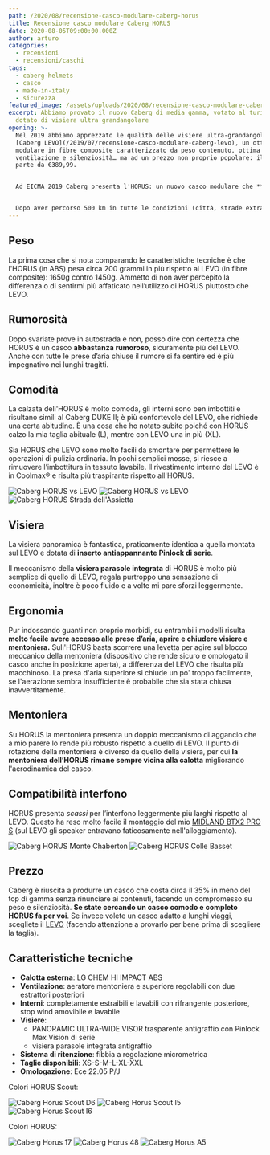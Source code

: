 ```yaml
---
path: /2020/08/recensione-casco-modulare-caberg-horus
title: Recensione casco modulare Caberg HORUS
date: 2020-08-05T09:00:00.000Z
author: arturo
categories:
  - recensioni
  - recensioni/caschi
tags:
  - caberg-helmets
  - casco
  - made-in-italy
  - sicurezza
featured_image: /assets/uploads/2020/08/recensione-casco-modulare-caberg-horus/featured.jpg
excerpt: Abbiamo provato il nuovo Caberg di media gamma, votato al turismo e
  dotato di visiera ultra grandangolare
opening: >-
  Nel 2019 abbiamo apprezzato le qualità delle visiere ultra-grandangolari sul
  [Caberg LEVO](/2019/07/recensione-casco-modulare-caberg-levo), un ottimo casco
  modulare in fibre composite caratterizzato da peso contenuto, ottima
  ventilazione e silenziosità… ma ad un prezzo non proprio popolare: il listino
  parte da €389,99.


  Ad EICMA 2019 Caberg presenta l'HORUS: un nuovo casco modulare che **eredita dal LEVO contenuti e maxi-visiera**, ma ad un prezzo più contenuto (listino da €249,99).


  Dopo aver percorso 500 km in tutte le condizioni (città, strade extra-urbane, autostrade e un po' di sterrato sulla [Strada dell'Assietta](/tag/strada-dellassietta) è giunto il momento di fare qualche considerazione e mettere l'HORUS a confronto diretto con il LEVO usato fino a poco fa.
---
```

## Peso

La prima cosa che si nota comparando le caratteristiche tecniche è che l'HORUS (in ABS) pesa circa 200 grammi in più rispetto al LEVO (in fibre composite): 1650g contro 1450g. Ammetto di non aver percepito la differenza o di sentirmi più affaticato nell’utilizzo di HORUS piuttosto che LEVO.

## Rumorosità

Dopo svariate prove in autostrada e non, posso dire con certezza che HORUS è un casco **abbastanza rumoroso**, sicuramente più del LEVO. Anche con tutte le prese d’aria chiuse il rumore si fa sentire ed è più impegnativo nei lunghi tragitti.

## Comodità

La calzata dell'HORUS è molto comoda, gli interni sono ben imbottiti e risultano simili al Caberg DUKE II; è più confortevole del LEVO, che richiede una certa abitudine. È una cosa che ho notato subito poiché con HORUS calzo la mia taglia abituale (L), mentre con LEVO una in più (XL).

Sia HORUS che LEVO sono molto facili da smontare per permettere le operazioni di pulizia ordinaria. In pochi semplici mosse, si riesce a rimuovere l’imbottitura in tessuto lavabile. Il rivestimento interno del LEVO è in Coolmax® e risulta più traspirante rispetto all'HORUS.

![Caberg HORUS vs LEVO](/assets/uploads/2020/08/recensione-casco-modulare-caberg-horus/galleries/IMG_1391.jpg "Le nostre moto pronte per la comparativa HORUS vs LEVO al Colle delle Finestre (TO)")
![Caberg HORUS vs LEVO](/assets/uploads/2020/08/recensione-casco-modulare-caberg-horus/galleries/IMG_1392.jpg "Caberg HORUS vs LEVO al Colle delle Finestre (TO)")
![Caberg HORUS Strada dell'Assietta](/assets/uploads/2020/08/recensione-casco-modulare-caberg-horus/galleries/IMG_1402.jpg "Test del nuovo Caberg HORUS sulla Strada dell'Assietta")

## Visiera

La visiera panoramica è fantastica, praticamente identica a quella montata sul LEVO e dotata di **inserto antiappannante Pinlock di serie**.

Il meccanismo della **visiera parasole integrata** di HORUS è molto più semplice di quello di LEVO, regala purtroppo una sensazione di economicità, inoltre è poco fluido e a volte mi pare sforzi leggermente.

## Ergonomia

Pur indossando guanti non proprio morbidi, su entrambi i modelli risulta **molto facile avere accesso alle prese d’aria, aprire e chiudere visiere e mentoniera.** Sull'HORUS basta scorrere una levetta per agire sul blocco meccanico della mentoniera (dispositivo che rende sicuro e omologato il casco anche in posizione aperta), a differenza del LEVO che risulta più macchinoso. La presa d'aria superiore si chiude un po' troppo facilmente, se l'aerazione sembra insufficiente è probabile che sia stata chiusa inavvertitamente.

## Mentoniera

Su HORUS la mentoniera presenta un doppio meccanismo di aggancio che a mio parere lo rende più robusto rispetto a quello di LEVO. Il punto di rotazione della mentoniera è diverso da quello della visiera, per cui **la mentoniera dell’HORUS rimane sempre vicina alla calotta** migliorando l'aerodinamica del casco.

## Compatibilità interfono

HORUS presenta *scassi* per l’interfono leggermente più larghi rispetto al LEVO. Questo ha reso molto facile il montaggio del mio [MIDLAND BTX2 PRO S](/2019/09/recensione-interfoni-midland-serie-bt-pro) (sul LEVO gli speaker entravano faticosamente nell'alloggiamento).

![Caberg HORUS Monte Chaberton](/assets/uploads/2020/08/recensione-casco-modulare-caberg-horus/galleries/IMG_1410.jpg "Test del nuovo Caberg HORUS sulla Strada dell'Assietta")
![Caberg HORUS Colle Basset](/assets/uploads/2020/08/recensione-casco-modulare-caberg-horus/galleries/IMG_1420.jpg "Test del nuovo Caberg HORUS sulla Strada dell'Assietta")

## Prezzo

Caberg è riuscita a produrre un casco che costa circa il 35% in meno del top di gamma senza rinunciare ai contenuti, facendo un compromesso su peso e silenziosità. **Se state cercando un casco comodo e completo HORUS fa per voi**. Se invece volete un casco adatto a lunghi viaggi, scegliete il [LEVO](/2019/07/recensione-casco-modulare-caberg-levo) (facendo attenzione a provarlo per bene prima di scegliere la taglia).

## Caratteristiche tecniche

- **Calotta esterna**: LG CHEM HI IMPACT ABS
- **Ventilazione**: aeratore mentoniera e superiore regolabili con due estrattori posteriori
- **Interni**: completamente estraibili e lavabili con rifrangente posteriore, stop wind amovibile e lavabile
- **Visiere**:
  - PANORAMIC ULTRA-WIDE VISOR trasparente antigraffio con Pinlock Max Vision di serie
  - visiera parasole integrata antigraffio
- **Sistema di ritenzione**: fibbia a regolazione micrometrica
- **Taglie disponibili**: XS-S-M-L-XL-XXL
- **Omologazione**: Ece 22.05 P/J

Colori HORUS Scout:

![Caberg Horus Scout D6](/assets/uploads/2020/08/recensione-casco-modulare-caberg-horus/galleries/catalog/horus-d6.jpg "Caberg Horus Scout D6 Bianco Metallizzato/Rosso/Blu/Blu Chiaro")
![Caberg Horus Scout I5](/assets/uploads/2020/08/recensione-casco-modulare-caberg-horus/galleries/catalog/horus-i5.jpg "Caberg Horus Scout I5 Scout Nero Opaco/Giallo Fluo/Antracite/Argento")
![Caberg Horus Scout I6](/assets/uploads/2020/08/recensione-casco-modulare-caberg-horus/galleries/catalog/horus-i6.jpg "Caberg Horus Scout I6 Nero Opaco/Rosso/Antracite/Argento")

Colori HORUS:

![Caberg Horus 17](/assets/uploads/2020/08/recensione-casco-modulare-caberg-horus/galleries/catalog/horus-17.jpg "Caberg Horus 17 Nero Opaco")
![Caberg Horus 48](/assets/uploads/2020/08/recensione-casco-modulare-caberg-horus/galleries/catalog/horus-48.jpg "Caberg Horus 48 Blu Opaco YAMA")
![Caberg Horus A5](/assets/uploads/2020/08/recensione-casco-modulare-caberg-horus/galleries/catalog/horus-a5.jpg "Caberg Horus A5 Bianco Metallizzato")
